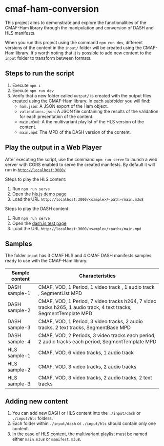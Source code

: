 # cmaf-ham-conversion

This project aims to demonstrate and explore the functionalities of the CMAF-Ham library through the manipulation and conversion of DASH and HLS manifests.

When you run this project using the command `npm run dev`, different versions of the content in the `input/` folder will be created using the CMAF-Ham library. It's worth noting that it is possible to add new content to the `input` folder to transform between formats.

## Steps to run the script
1. Execute `npm i`
2. Execute `npm run dev`
3. Verify that a new folder called `output/` is created with the output files created using the CMAF-Ham library. In each subfolder you will find:
   * `ham.json`: A JSON export of the Ham object.
   * `validations.json`: A JSON file containing the results of the validation for each presentation of the content.
   * `main.m3u8`: A the multivariant playlist of the HLS version of the content. 
   * `main.mpd`: The MPD of the DASH version of the content. 

## Play the output in a Web Player
After executing the script, use the command `npm run serve` to launch a web server with CORS enabled to serve the created manifests. By default it will run in [`http://localhost:3000/`](http://localhost:3000/)

Steps to play the HLS content:
1. Run `npm run serve`
2. Open the [hls.js demo page](https://hlsjs.video-dev.org/demo/)
3. Load the URL `http://localhost:3000/<sample>/<path>/main.m3u8`

Steps to play the DASH content:
1. Run `npm run serve`
2. Open the [dash.js test page](https://reference.dashif.org/dash.js/nightly/samples/dash-if-reference-player/index.html)
3. Load the URL `http://localhost:3000/<sample>/<path>/main.mpd`

## Samples
The folder `input` has 3 CMAF HLS and 4 CMAF DASH manifests samples ready to use with the CMAF-Ham library. 

| Sample content | Characteristics |
| -  | - |
| DASH sample-1 | CMAF, VOD, 1 Period, 1 video track , 1 audio track , SegmentList MPD |
| DASH sample-2 | CMAF, VOD, 1 Period, 7 video tracks h264, 7 video tracks h265, 1 audio track, 4 text tracks, SegmentTemplate MPD |
| DASH sample-3 | CMAF, VOD, 1 Period, 3 video tracks, 2 audio tracks, 2 text tracks,  SegmentBase MPD |
| DASH sample-4 | CMAF, VOD, 2 Periods, 3 video tracks each period, 2 audio tracks each period, SegmentTemplate MPD |
| HLS sample-1 | CMAF, VOD, 6 video tracks, 1 audio track |
| HLS sample-2 | CMAF, VOD, 3 video tracks, 2 audio tracks |
| HLS sample-3 | CMAF, VOD, 3 video tracks, 2 audio tracks, 2 text tracks |

## Adding new content
1. You can add new DASH or HLS content into the `./input/dash` or `./input/hls` folders. 
2. Each folder within `./input/dash` or `./input/hls` should contain only one content. 
3. In the case of HLS content, the multivariant playlist must be named either `main.m3u8` or `manifest.m3u8`.
